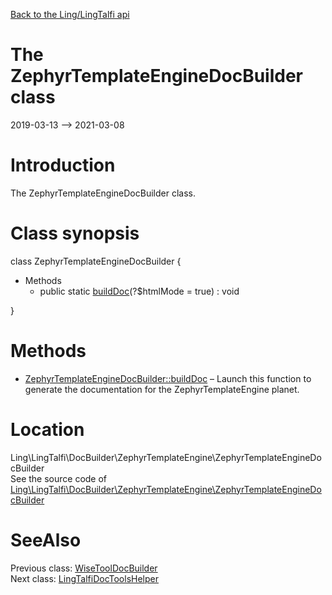 [Back to the Ling/LingTalfi api](https://github.com/lingtalfi/LingTalfi/blob/master/doc/api/Ling/LingTalfi.md)



The ZephyrTemplateEngineDocBuilder class
================
2019-03-13 --> 2021-03-08






Introduction
============

The ZephyrTemplateEngineDocBuilder class.



Class synopsis
==============


class <span class="pl-k">ZephyrTemplateEngineDocBuilder</span>  {

- Methods
    - public static [buildDoc](https://github.com/lingtalfi/LingTalfi/blob/master/doc/api/Ling/LingTalfi/DocBuilder/ZephyrTemplateEngine/ZephyrTemplateEngineDocBuilder/buildDoc.md)(?$htmlMode = true) : void

}






Methods
==============

- [ZephyrTemplateEngineDocBuilder::buildDoc](https://github.com/lingtalfi/LingTalfi/blob/master/doc/api/Ling/LingTalfi/DocBuilder/ZephyrTemplateEngine/ZephyrTemplateEngineDocBuilder/buildDoc.md) &ndash; Launch this function to generate the documentation for the ZephyrTemplateEngine planet.





Location
=============
Ling\LingTalfi\DocBuilder\ZephyrTemplateEngine\ZephyrTemplateEngineDocBuilder<br>
See the source code of [Ling\LingTalfi\DocBuilder\ZephyrTemplateEngine\ZephyrTemplateEngineDocBuilder](https://github.com/lingtalfi/LingTalfi/blob/master/DocBuilder/ZephyrTemplateEngine/ZephyrTemplateEngineDocBuilder.php)



SeeAlso
==============
Previous class: [WiseToolDocBuilder](https://github.com/lingtalfi/LingTalfi/blob/master/doc/api/Ling/LingTalfi/DocBuilder/WiseTool/WiseToolDocBuilder.md)<br>Next class: [LingTalfiDocToolsHelper](https://github.com/lingtalfi/LingTalfi/blob/master/doc/api/Ling/LingTalfi/DocTools/LingTalfiDocToolsHelper.md)<br>
